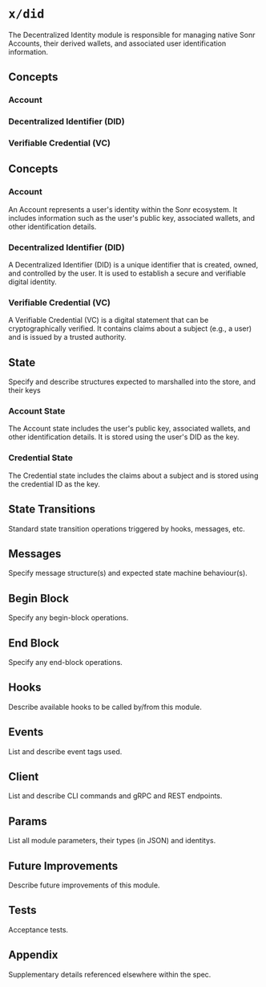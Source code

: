 # `x/did`

The Decentralized Identity module is responsible for managing native Sonr Accounts, their derived wallets, and associated user identification information.

## Concepts

### Account

### Decentralized Identifier (DID)

### Verifiable Credential (VC)

## Concepts

### Account
An Account represents a user's identity within the Sonr ecosystem. It includes information such as the user's public key, associated wallets, and other identification details.

### Decentralized Identifier (DID)
A Decentralized Identifier (DID) is a unique identifier that is created, owned, and controlled by the user. It is used to establish a secure and verifiable digital identity.

### Verifiable Credential (VC)
A Verifiable Credential (VC) is a digital statement that can be cryptographically verified. It contains claims about a subject (e.g., a user) and is issued by a trusted authority.

## State

Specify and describe structures expected to marshalled into the store, and their keys

### Account State
The Account state includes the user's public key, associated wallets, and other identification details. It is stored using the user's DID as the key.

### Credential State
The Credential state includes the claims about a subject and is stored using the credential ID as the key.

## State Transitions

Standard state transition operations triggered by hooks, messages, etc.

## Messages

Specify message structure(s) and expected state machine behaviour(s).

## Begin Block

Specify any begin-block operations.

## End Block

Specify any end-block operations.

## Hooks

Describe available hooks to be called by/from this module.

## Events

List and describe event tags used.

## Client

List and describe CLI commands and gRPC and REST endpoints.

## Params

List all module parameters, their types (in JSON) and identitys.

## Future Improvements

Describe future improvements of this module.

## Tests

Acceptance tests.

## Appendix

Supplementary details referenced elsewhere within the spec.
